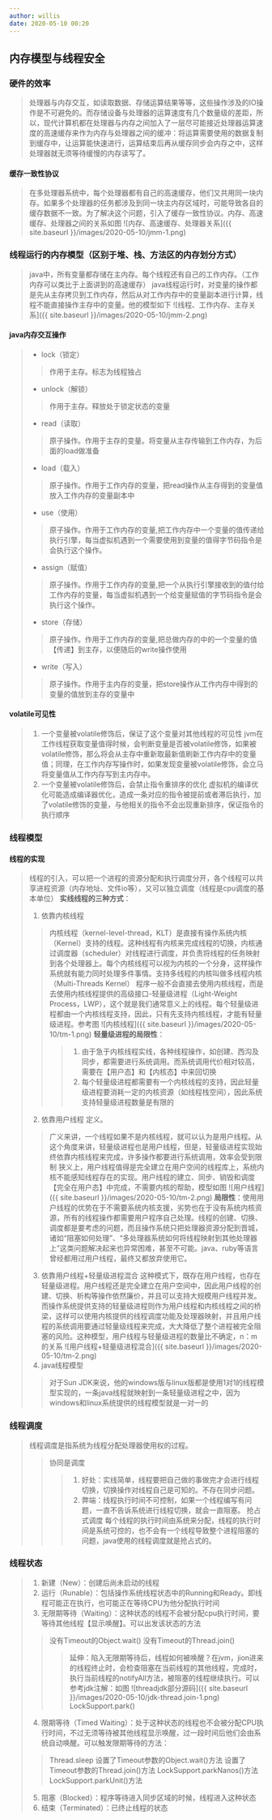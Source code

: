 ```yaml
---
author: willis
date: 2020-05-10 00:20
---
```

## 内存模型与线程安全

### 硬件的效率
>处理器与内存交互，如读取数据、存储运算结果等等，这些操作涉及的IO操作是不可避免的。而存储设备与处理器的运算速度有几个数量级的差距，所以，现代计算机都在处理器与内存之间加入了一层尽可能接近处理器运算速度的高速缓存来作为内存与处理器之间的缓冲：将运算需要使用的数据复制到缓存中，让运算能快速进行，运算结束后再从缓存同步会内存之中，这样处理器就无须等待缓慢的内存读写了。

#### 缓存一致性协议
>在多处理器系统中，每个处理器都有自己的高速缓存，他们又共用同一块内存。如果多个处理器的任务都涉及到同一块主内存区域时，可能导致各自的缓存数据不一致。为了解决这个问题，引入了缓存一致性协议。内存、高速缓存、处理器之间的关系如图
![内存、高速缓存、处理器关系]({{ site.baseurl }}/images/2020-05-10/jmm-1.png)

### 线程运行的内存模型（区别于堆、栈、方法区的内存划分方式）
>java中，所有变量都存储在主内存。每个线程还有自己的工作内存。（工作内存可以类比于上面讲到的高速缓存）
>java线程运行时，对变量的操作都是先从主存拷贝到工作内存，然后从对工作内存中的变量副本进行计算，线程不能直接操作主存中的变量。他的模型如下
![线程、工作内存、主存关系]({{ site.baseurl }}/images/2020-05-10/jmm-2.png)

#### java内存交互操作
>- lock（锁定）
>>作用于主存。标志为线程独占
>- unlock（解锁）
>>作用于主存。释放处于锁定状态的变量
>- read（读取）
>>原子操作。作用于主存的变量。将变量从主存传输到工作内存，为后面的load做准备
>- load（载入）
>>原子操作。作用于工作内存的变量，把read操作从主存得到的变量值放入工作内存的变量副本中
>- use（使用）
>>原子操作。作用于工作内存的变量,把工作内存中一个变量的值传递给执行引擎，每当虚拟机遇到一个需要使用到变量的值得字节码指令是会执行这个操作。
>- assign（赋值）
>>原子操作。作用于工作内存的变量,把一个从执行引擎接收到的值付给工作内存的变量，每当虚拟机遇到一个给变量赋值的字节码指令是会执行这个操作。
>- store（存储）
>>原子操作。作用于工作内存的变量,把总做内存的中的一个变量的值【传递】到主存，以便随后的write操作使用
>- write（写入）
>>原子操作。作用于主内存的变量，把store操作从工作内存中得到的变量的值放到主存的变量中

#### volatile可见性
>1. 一个变量被volatile修饰后，保证了这个变量对其他线程的可见性
>jvm在工作线程获取变量值得时候，会判断变量是否被volatile修饰，如果被volatile修饰，那么将会从主存中重新取最新值刷新工作内存中的变量值；同理，在工作内存写操作时，如果发现变量被volatile修饰，会立马将变量值从工作内存写到主内存中。
>2. 一个变量被volatile修饰后，会禁止指令重排序的优化
>虚拟机的编译优化可能造成编译器优化，造成一条对应的指令被提前或者滞后执行，加了volatile修饰的变量，与他相关的指令不会出现重新排序，保证指令的执行顺序

### 线程模型
#### 线程的实现
>线程的引入，可以把一个进程的资源分配和执行调度分开，各个线程可以共享进程资源（内存地址、文件io等），又可以独立调度（线程是cpu调度的基本单位）
>**实线线程的三种方式**：
>1. 依靠内核线程
>>内核线程（kernel-level-thread，KLT）是直接有操作系统内核（Kernel）支持的线程。这种线程有内核来完成线程的切换，内核通过调度器（scheduler）对线程进行调度，并负责将线程的任务映射到各个处理器上。每个内核线程可以视为内核的一个分身，这样操作系统就有能力同时处理多件事情。支持多线程的内核叫做多线程内核（Multi-Threads Kernel）
>>程序一般不会直接去使用内核线程，而是去使用内核线程提供的高级接口-轻量级进程（Light-Weight Process，LWP），这个就是我们通常意义上的线程。每个轻量级进程都由一个内核线程支持，因此，只有先支持内核线程，才能有轻量级进程。参考图
![内核线程]({{ site.baseurl }}/images/2020-05-10/tm-1.png)
>>**轻量级进程的局限性**： 
>>>1. 由于急于内核线程实线，各种线程操作，如创建、西沟及同步，都需要进行系统调用。而系统调用代价相对较高，需要在【用户态】和【内核态】中来回切换
>>>2. 每个轻量级进程都需要有一个内核线程的支持，因此轻量级进程要消耗一定的内核资源（如线程栈空间），因此系统支持轻量级进程数量是有限的
>2. 依靠用户线程
>定义。
>>广义来讲，一个线程如果不是内核线程，就可以认为是用户线程。从这个角度来讲，轻量级进程也是用户线程，但是，轻量级进程实现始终依靠内核线程来完成，许多操作都要进行系统调用，效率会受到限制
>>狭义上，用户线程值得是完全建立在用户空间的线程库上，系统内核不能感知线程存在的实现。用户线程的建立、同步、销毁和调度【完全在用户态】中完成，不需要内核的帮助，模型如图
>>![用户线程]({{ site.baseurl }}/images/2020-05-10/tm-2.png)
>>**局限性**：使用用户线程的优势在于不需要系统内核支援，劣势也在于没有系统内核资源，所有的线程操作都需要用户程序自己处理。线程的创建、切换、调度都是要考虑的问题，而且操作系统只把处理器资源分配到晋城，诸如“阻塞如何处理”、“多处理器系统如何将线程映射到其他处理器上”这类问题解决起来也异常困难，甚至不可能。java、ruby等语言曾经都用过用户线程，最终又都放弃使用它。
>3. 依靠用户线程+轻量级进程混合
>这种模式下，既存在用户线程，也存在轻量级进程。用户线程还是完全建立在用户空间中，因此用户线程的创建、切换、析构等操作依然廉价，并且可以支持大规模用户线程并发。而操作系统提供支持的轻量级进程则作为用户线程和内核线程之间的桥梁，这样可以使用内核提供的线程调度功能及处理器映射，并且用户线程的系统调用要通过轻量级线程来完成，大大降低了整个进程被完全阻塞的风险。这种模型，用户线程与轻量级进程的数量比不确定，n：m的关系
>![用户线程+轻量级进程混合]({{ site.baseurl }}/images/2020-05-10/tm-2.png)
>4. java线程模型
>>对于Sun JDK来说，他的windows版与linux版都是使用1对1的线程模型实现的，一条java线程就映射到一条轻量级进程之中，因为windows和linux系统提供的线程模型就是一对一的

### 线程调度
>线程调度是指系统为线程分配处理器使用权的过程。
>>协同是调度
>>>1. 好处：实线简单，线程要把自己做的事做完才会进行线程切换，切换操作对线程自己是可知的。不存在同步问题。
>>>2. 弊端：线程执行时间不可控制，如果一个线程编写有问题，一直不告诉系统进行线程切换，就会一直阻塞。
>>抢占式调度
>>>每个线程的执行时间由系统来分配，线程的执行时间是系统可控的，也不会有一个线程导致整个进程阻塞的问题，java使用的线程调度就是抢占式的。

### 线程状态
>1. 新建（New）：创建后尚未启动的线程
>2. 运行（Runable）：包括操作系统线程状态中的Running和Ready。即线程可能正在执行，也可能正在等待CPU为他分配执行时间
>3. 无限期等待（Waiting）：这种状态的线程不会被分配cpu执行时间，要等待其他线程【显示唤醒】。可以出发该状态的方法
>> 没有Timeout的Object.wait()
>> 没有Timeout的Thread.join()
>>>延伸：陷入无限期等待后，线程如何被唤醒？在jvm，jion进来的线程终止时，会检查阻塞在当前线程的其他线程，完成时，执行当前线程的notifyAll方法，被阻塞的线程继续执行。可以参考jdk注解：如图
>>>![threadjdk部分源码]({{ site.baseurl }}/images/2020-05-10/jdk-thread.join-1.png)
>> LockSupport.park()
>4. 限期等待（Timed Waiting）：处于这种状态的线程也不会被分配CPU执行时间，不过无须等待被其他线程显示唤醒，过一段时间后他们会由系统自动唤醒。可以触发限期等待的方法：
>>Thread.sleep
>>设置了Timeout参数的Object.wait()方法
>>设置了Timeout参数的Thread.join()方法
>>LockSupport.parkNanos()方法
>>LockSupport.parkUnit()方法
>5. 阻塞（Blocked）：程序等待进入同步区域的时候，线程进入这种状态
>6. 结束（Terminated）：已终止线程的状态